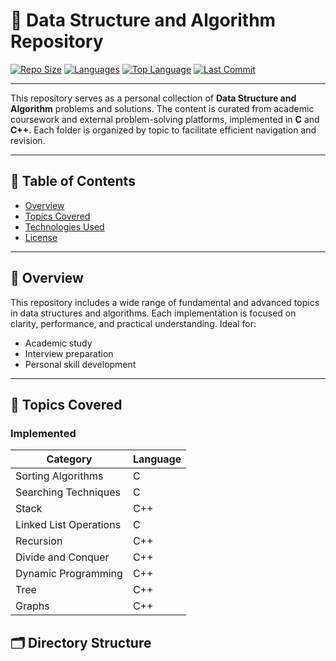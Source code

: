 # 📘 Data Structure and Algorithm Repository

[![Repo Size](https://img.shields.io/github/repo-size/Shreya-Sikder/DATA-STRUCTURE-AND-ALGORITHM)](https://github.com/Shreya-Sikder/DATA-STRUCTURE-AND-ALGORITHM)
[![Languages](https://img.shields.io/github/languages/count/Shreya-Sikder/DATA-STRUCTURE-AND-ALGORITHM)](https://github.com/Shreya-Sikder/DATA-STRUCTURE-AND-ALGORITHM)
[![Top Language](https://img.shields.io/github/languages/top/Shreya-Sikder/DATA-STRUCTURE-AND-ALGORITHM)](https://github.com/Shreya-Sikder/DATA-STRUCTURE-AND-ALGORITHM)
[![Last Commit](https://img.shields.io/github/last-commit/Shreya-Sikder/DATA-STRUCTURE-AND-ALGORITHM)](https://github.com/Shreya-Sikder/DATA-STRUCTURE-AND-ALGORITHM)

---

This repository serves as a personal collection of **Data Structure and Algorithm** problems and solutions. The content is curated from academic coursework and external problem-solving platforms, implemented in **C** and **C++**. Each folder is organized by topic to facilitate efficient navigation and revision.

---

## 📑 Table of Contents

- [Overview](#-overview)
- [Topics Covered](#-topics-covered)
- [Technologies Used](#-technologies-used)
- [License](#-license)

---

## 📖 Overview

This repository includes a wide range of fundamental and advanced topics in data structures and algorithms. Each implementation is focused on clarity, performance, and practical understanding. Ideal for:

- Academic study
- Interview preparation
- Personal skill development

---

## 📌 Topics Covered

### Implemented

| Category                | Language |
|-------------------------|----------|
| Sorting Algorithms      | C        |
| Searching Techniques    | C        |
| Stack                   | C++      |
| Linked List Operations  | C        |
| Recursion               | C++      |
| Divide and Conquer      | C++      |
| Dynamic Programming     | C++      |
| Tree                    | C++      |
|Graphs                   | C++      |


## 🗂 Directory Structure

